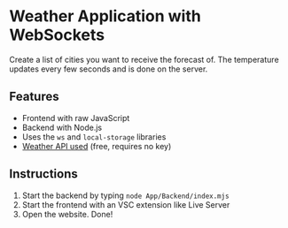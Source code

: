 # Weather Application with WebSockets
Create a list of cities you want to receive the forecast of. The temperature updates every few seconds and is done on the server.

## Features
- Frontend with raw JavaScript
- Backend with Node.js
- Uses the `ws` and `local-storage` libraries
- [Weather API used](https://open-meteo.com/) (free, requires no key)

## Instructions
1. Start the backend by typing `node App/Backend/index.mjs`
2. Start the frontend with an VSC extension like Live Server
3. Open the website. Done!
